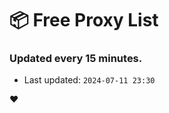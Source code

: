 # :package: Free Proxy List
### Updated every 15 minutes.

- Last updated: `2024-07-11 23:30`

:heart:
